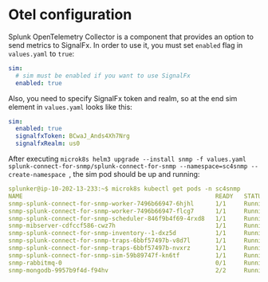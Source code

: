 # Otel configuration

Splunk OpenTelemetry Collector is a component that provides an option to send metrics to SignalFx.
In order to use it, you must set `enabled` flag in `values.yaml` to `true`:

```yaml
sim:
  # sim must be enabled if you want to use SignalFx
  enabled: true
```

Also, you need to specify SignalFx token and realm, so at the end sim element in `values.yaml` looks like this:

```yaml
sim:
  enabled: true
  signalfxToken: BCwaJ_Ands4Xh7Nrg
  signalfxRealm: us0
```

After executing `microk8s helm3 upgrade --install snmp -f values.yaml splunk-connect-for-snmp/splunk-connect-for-snmp --namespace=sc4snmp --create-namespace
`, the sim pod should be up and running:

```yaml
splunker@ip-10-202-13-233:~$ microk8s kubectl get pods -n sc4snmp
NAME                                                      READY   STATUS    RESTARTS   AGE
snmp-splunk-connect-for-snmp-worker-7496b66947-6hjhl      1/1     Running   0          32s
snmp-splunk-connect-for-snmp-worker-7496b66947-flcg7      1/1     Running   0          32s
snmp-splunk-connect-for-snmp-scheduler-846f9b4f69-4rxd8   1/1     Running   0          32s
snmp-mibserver-cdfccf586-cwz7h                            1/1     Running   0          32s
snmp-splunk-connect-for-snmp-inventory--1-dxz5d           1/1     Running   0          32s
snmp-splunk-connect-for-snmp-traps-6bbf57497b-v8d7l       1/1     Running   0          32s
snmp-splunk-connect-for-snmp-traps-6bbf57497b-nvxrz       1/1     Running   0          31s
snmp-splunk-connect-for-snmp-sim-59b89747f-kn6tf          1/1     Running   0          32s
snmp-rabbitmq-0                                           0/1     Running   0          31s
snmp-mongodb-9957b9f4d-f94hv                              2/2     Running   0          32s
```
